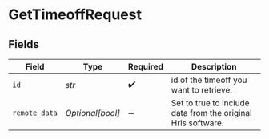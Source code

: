 # GetTimeoffRequest


## Fields

| Field                                                        | Type                                                         | Required                                                     | Description                                                  |
| ------------------------------------------------------------ | ------------------------------------------------------------ | ------------------------------------------------------------ | ------------------------------------------------------------ |
| `id`                                                         | *str*                                                        | :heavy_check_mark:                                           | id of the timeoff you want to retrieve.                      |
| `remote_data`                                                | *Optional[bool]*                                             | :heavy_minus_sign:                                           | Set to true to include data from the original Hris software. |